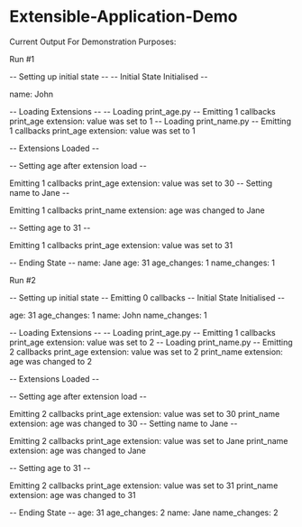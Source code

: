 # Extensible-Application-Demo

Current Output For Demonstration Purposes:

Run #1

-- Setting up initial state --
-- Initial State Initialised --

name: John

-- Loading Extensions --
-- Loading print_age.py --
Emitting 1 callbacks
print_age extension: value was set to 1
-- Loading print_name.py --
Emitting 1 callbacks
print_age extension: value was set to 1

-- Extensions Loaded --

-- Setting age after extension load --

Emitting 1 callbacks
print_age extension: value was set to 30
-- Setting name to Jane --

Emitting 1 callbacks
print_name extension: age was changed to Jane

-- Setting age to 31 --

Emitting 1 callbacks
print_age extension: value was set to 31

-- Ending State --
name: Jane
age: 31
age_changes: 1
name_changes: 1

Run #2

-- Setting up initial state --
Emitting 0 callbacks
-- Initial State Initialised --

age: 31
age_changes: 1
name: John
name_changes: 1

-- Loading Extensions --
-- Loading print_age.py --
Emitting 1 callbacks
print_age extension: value was set to 2
-- Loading print_name.py --
Emitting 2 callbacks
print_age extension: value was set to 2
print_name extension: age was changed to 2

-- Extensions Loaded --

-- Setting age after extension load --

Emitting 2 callbacks
print_age extension: value was set to 30
print_name extension: age was changed to 30
-- Setting name to Jane --

Emitting 2 callbacks
print_age extension: value was set to Jane
print_name extension: age was changed to Jane

-- Setting age to 31 --

Emitting 2 callbacks
print_age extension: value was set to 31
print_name extension: age was changed to 31

-- Ending State --
age: 31
age_changes: 2
name: Jane
name_changes: 2